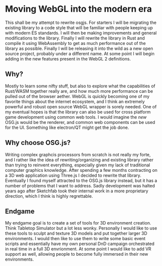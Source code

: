 # Moving WebGL into the modern era
This shall be my attempt to rewrite osgjs. For starters I will be migrating the existing library to a code style that will be familiar with people keeping up with modern ES standards. I will then be making improvements and general modifications to the library. Finally I will rewrite the library in Rust and compile it using WebAssembly to get as much performance out of the library as possible. Finally I will be releasing it into the wild as a new open source project, probably under a different name. At some point I will begin adding in the new features present in the WebGL 2 definitions.

## Why?
Mostly to learn some nifty stuff, but also to explore what the capabilities of Rust/WASM together really are, and how much more performance can be pulled out of the browser aether. WebGL is quickly becoming one of my favorite things about the internet ecosystem, and I think an extremely powerful and robust open source WebGL wrapper is sorely needed. One of my eventual hopes is that the library can also be used for cross platform game development using common web tools. I would imagine the *new* OSG.js would be the renderer, and common web components can be used for the UI. Something like electron/QT might get the job done.

## Why choose OSG.js?
Writing complex graphcis processors from scratch is not really my forte, and I rather like the idea of rewriting/organizing and existing library rather than trying to reinvent everything, especially given my lack of traditional computer graphics knowledge. After spending a few months contracting on a 3D web application using Three.js I decided to rewrite that library. Eventually I found myself attracted to the OSG.js library instead, but it has a number of problems that I want to address. Sadly development was halted years ago after Sketchfab took their internal work in a more proprietary direction, which I think is highly regrettable.

## Endgame
My endgame goal is to create a set of tools for 3D environment creation. Think Tabletop Simulator but a lot less wonky. Personally I would like to use these tools to sculpt and texture 3D models and put together larger 3D environments. I would then like to use them to write some basic event scripts and essentially have my own personal DnD campaign orchestrated in real time in a full 3D envrionment. At some point I would like to add VR support as well, allowing people to become fully immersed in their new environments.
